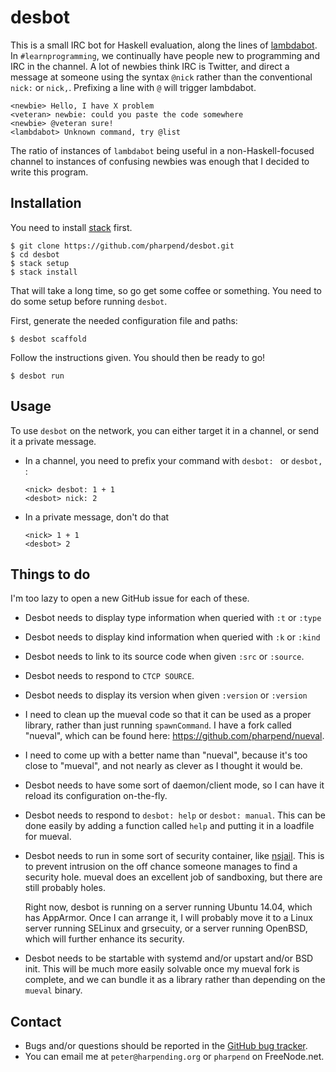 # desbot

This is a small IRC bot for Haskell evaluation, along the lines of
[lambdabot][lb]. In `#learnprogramming`, we continually have people new
to programming and IRC in the channel. A lot of newbies think IRC is
Twitter, and direct a message at someone using the syntax `@nick` rather
than the conventional `nick:` or `nick,`. Prefixing a line with `@` will
trigger lambdabot.

    <newbie> Hello, I have X problem
    <veteran> newbie: could you paste the code somewhere
    <newbie> @veteran sure!
    <lambdabot> Unknown command, try @list

The ratio of instances of `lambdabot` being useful in a
non-Haskell-focused channel to instances of confusing newbies was enough
that I decided to write this program.

## Installation

You need to install [stack] first.

    $ git clone https://github.com/pharpend/desbot.git
    $ cd desbot
    $ stack setup
    $ stack install

That will take a long time, so go get some coffee or something. You
need to do some setup before running `desbot`.

First, generate the needed configuration file and paths:

    $ desbot scaffold

Follow the instructions given. You should then be ready to go!

    $ desbot run

## Usage

To use `desbot` on the network, you can either target it in a channel,
or send it a private message.

*   In a channel, you need to prefix your command with `desbot: ` or
    `desbot, `:

        <nick> desbot: 1 + 1
        <desbot> nick: 2

*   In a private message, don't do that

        <nick> 1 + 1
        <desbot> 2

## Things to do

I'm too lazy to open a new GitHub issue for each of these.

* Desbot needs to display type information when queried with `:t` or `:type`
* Desbot needs to display kind information when queried with `:k` or `:kind`
* Desbot needs to link to its source code when given `:src` or `:source`.
* Desbot needs to respond to `CTCP SOURCE`.
* Desbot needs to display its version when given `:version` or
  `:version`
* I need to clean up the mueval code so that it can be used as a proper
  library, rather than just running `spawnCommand`. I have a fork called
  "nueval", which can be found here:
  <https://github.com/pharpend/nueval>.
* I need to come up with a better name than "nueval", because it's too
  close to "mueval", and not nearly as clever as I thought it would be.
* Desbot needs to have some sort of daemon/client mode, so I can have it
  reload its configuration on-the-fly.
* Desbot needs to respond to `desbot: help` or `desbot: manual`. This
  can be done easily by adding a function called `help` and putting it
  in a loadfile for mueval.
* Desbot needs to run in some sort of security container, like
  [nsjail](https://google.github.io/nsjail/). This is to prevent
  intrusion on the off chance someone manages to find a security
  hole. mueval does an excellent job of sandboxing, but there are still
  probably holes.
  
  Right now, desbot is running on a server running Ubuntu 14.04, which
  has AppArmor. Once I can arrange it, I will probably move it to a
  Linux server running SELinux and grsecuity, or a server running
  OpenBSD, which will further enhance its security.

* Desbot needs to be startable with systemd and/or upstart and/or BSD
  init. This will be much more easily solvable once my mueval fork is
  complete, and we can bundle it as a library rather than depending on
  the `mueval` binary.

## Contact

* Bugs and/or questions should be reported in the
  [GitHub bug tracker](https://github.com/pharpend/desbot/issues).
* You can email me at `peter@harpending.org` or `pharpend` on
  FreeNode.net.

[lb]: https://github.com/lambdabot/lambdabot
[ketup]: https://github.com/snoyberg/keter/blob/master/setup-keter.sh#L50
[stack]: http://docs.haskellstack.org/en/stable/README/
